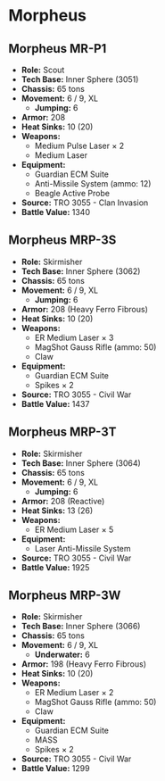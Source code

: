 # Morpheus
## Morpheus MR-P1
- **Role:** Scout
- **Tech Base:** Inner Sphere (3051)
- **Chassis:** 65 tons
- **Movement:** 6 / 9, XL
  - **Jumping:** 6
- **Armor:** 208
- **Heat Sinks:** 10 (20)
- **Weapons:**
  - Medium Pulse Laser × 2
  - Medium Laser
- **Equipment:**
  - Guardian ECM Suite
  - Anti-Missile System (ammo: 12)
  - Beagle Active Probe
- **Source:** TRO 3055 - Clan Invasion
- **Battle Value:** 1340

## Morpheus MRP-3S
- **Role:** Skirmisher
- **Tech Base:** Inner Sphere (3062)
- **Chassis:** 65 tons
- **Movement:** 6 / 9, XL
  - **Jumping:** 6
- **Armor:** 208 (Heavy Ferro Fibrous)
- **Heat Sinks:** 10 (20)
- **Weapons:**
  - ER Medium Laser × 3
  - MagShot Gauss Rifle (ammo: 50)
  - Claw
- **Equipment:**
  - Guardian ECM Suite
  - Spikes × 2
- **Source:** TRO 3055 - Civil War
- **Battle Value:** 1437

## Morpheus MRP-3T
- **Role:** Skirmisher
- **Tech Base:** Inner Sphere (3064)
- **Chassis:** 65 tons
- **Movement:** 6 / 9, XL
  - **Jumping:** 6
- **Armor:** 208 (Reactive)
- **Heat Sinks:** 13 (26)
- **Weapons:**
  - ER Medium Laser × 5
- **Equipment:**
  - Laser Anti-Missile System
- **Source:** TRO 3055 - Civil War
- **Battle Value:** 1925

## Morpheus MRP-3W
- **Role:** Skirmisher
- **Tech Base:** Inner Sphere (3066)
- **Chassis:** 65 tons
- **Movement:** 6 / 9, XL
  - **Underwater:** 6
- **Armor:** 198 (Heavy Ferro Fibrous)
- **Heat Sinks:** 10 (20)
- **Weapons:**
  - ER Medium Laser × 2
  - MagShot Gauss Rifle (ammo: 50)
  - Claw
- **Equipment:**
  - Guardian ECM Suite
  - MASS
  - Spikes × 2
- **Source:** TRO 3055 - Civil War
- **Battle Value:** 1299


